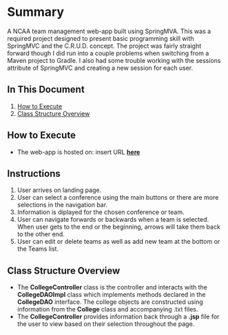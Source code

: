 # Summary
A NCAA team management web-app built using SpringMVA. This was a required project designed to present basic programming skill with SpringMVC and the C.R.U.D. concept. The project was fairly straight forward though I did run into a couple problems when switching from a Maven project to Gradle. I also had some trouble working with the sessions attribute of SpringMVC and creating a new session for each user.  

## In This Document
1. [How to Execute](#how-to-execute)
2. [Class Structure Overview](#class-structure-overview)

## How to Execute
- The web-app is hosted on: insert URL <a href="http://35.162.216.236:8080/NCAAWeb/">**here**</a>

## Instructions
1. User arrives on landing page.
2. User can select a conference using the main buttons or there are more selections in the navigation bar.
3. Information is diplayed for the chosen conference or team.
4. User can navigate forwards or backwards when a team is selected. When user gets to the end or the beginning, arrows will take them back to the other end.
5. User can edit or delete teams as well as add new team at the bottom or the Teams list.

## Class Structure Overview
- The **CollegeController** class is the controller and interacts with the **CollegeDAOImpl** class which implements methods declared in the **CollegeDAO** interface. The college objects are constructed using information from the **College** class and accompanying .txt files.
- The **CollegeController** provides information back through a **.jsp** file for the user to view based on their selection throughout the page.
